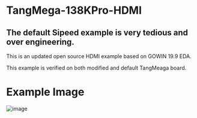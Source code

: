 # TangMega-138KPro-HDMI

## The default Sipeed example is very tedious and over engineering.

This is an updated open source HDMI example based on GOWIN 19.9 EDA.

This example is verified on both modified and default TangMeaga board.

# Example Image

![image](https://github.com/briansune/TangMega-138KPro-HDMI/assets/29487339/c97eecc3-851b-47fe-b3fc-06c9515b8d83)


